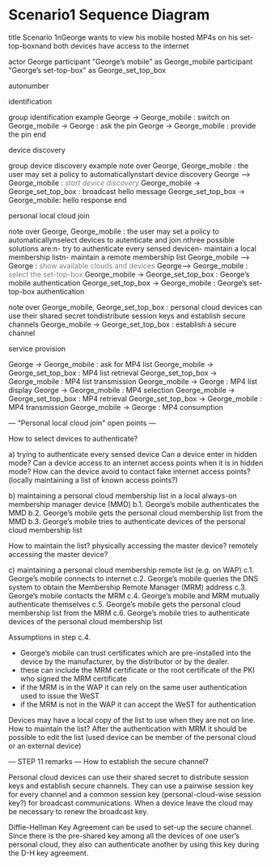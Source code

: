 Scenario1 Sequence Diagram
==========================

<div class="uml">

title Scenario 1nGeorge wants to view his mobile hosted MP4s on his set-top-boxnand both devices have access to the internet

actor George
participant "George’s mobile" as George_mobile
participant "George’s set-top-box" as George_set_top_box

autonumber

 identification 

group identification example
 George -> George_mobile : switch on
 George_mobile -> George : ask the pin
 George -> George_mobile : provide the pin
end

 device discovery 

group device discovery example
 note over George, George_mobile : the user may set a policy to automaticallynstart device discovery
 George --> George_mobile : <font color="gray"><i>start device discovery</i></font>
 George_mobile -> George_set_top_box : broadcast hello message
 George_set_top_box -> George_mobile: hello response
end

 personal local cloud join 

note over George, George_mobile : the user may set a policy to automaticallynselect devices to autenticate and join.nthree possible solutions are:n- try to authenticate every sensed devicen- maintain a local membership listn- maintain a remote membership list
George_mobile --> George : <font color="gray">show available clouds and devices</font>
George--> George_mobile : <font color="gray">select the set-top-box</font>
George_mobile -> George_set_top_box : George’s mobile authentication
George_set_top_box -> George_mobile : George’s set-top-box authentication

note over George_mobile, George_set_top_box : personal cloud devices can use their shared secret tondistribute session keys and establish secure channels
George_mobile -> George_set_top_box : establish a secure channel

 service provision 

George -> George_mobile : ask for MP4 list
George_mobile -> George_set_top_box : MP4 list retrieval
George_set_top_box -> George_mobile : MP4 list transmission
George_mobile -> George : MP4 list display
George -> George_mobile : MP4 selection
George_mobile -> George_set_top_box : MP4 retrieval
George_set_top_box -> George_mobile : MP4 transmission
George_mobile -> George : MP4 consumption

</div>
— "Personal local cloud join" open points —

How to select devices to authenticate?

a) trying to authenticate every sensed device
 Can a device enter in hidden mode?
 Can a device access to an internet access points when it is in hidden mode?
 How can the device avoid to contact fake internet access points? (locally maintaining a list of known access points?)

b) maintaining a personal cloud membership list in a local always-on membership manager device (MMD)
 b.1. George’s mobile authenticates the MMD
 b.2. George’s mobile gets the personal cloud membership list from the MMD
 b.3. George’s mobile tries to authenticate devices of the personal cloud membership list

How to maintain the list? physically accessing the master device? remotely accessing the master device?

c) maintaining a personal cloud membership remote list (e.g. on WAP)
 c.1. George’s mobile connects to internet
 c.2. George’s mobile queries the DNS system to obtain the Membership Remote Manager (MRM) address
 c.3. George’s mobile contacts the MRM
 c.4. George’s mobile and MRM mutually authenticate themselves
 c.5. George’s mobile gets the personal cloud membership list from the MRM
 c.6. George’s mobile tries to authenticate devices of the personal cloud membership list

Assumptions in step c.4.
 - George’s mobile can trust certificates which are pre-installed into the device by the manufacturer, by the distributor or by the dealer.
 - these can include the MRM certificate or the root certificate of the PKI who signed the MRM certificate
 - if the MRM is in the WAP it can rely on the same user authentication used to issue the WeST
 - if the MRM is not in the WAP it can accept the WeST for authentication

Devices may have a local copy of the list to use when they are not on line.
 How to maintain the list? After the authentication with MRM it should be possible to edit the list (used device can be member of the personal cloud or an external device)

— STEP 11 remarks —
How to establish the secure channel?

Personal cloud devices can use their shared secret to distribute session keys and establish secure channels.
They can use a pairwise session key for every channel and a common session key (personal-cloud-wise session key?) for broadcast communications.
When a device leave the cloud may be necessary to renew the broadcast key.

Diffie-Hellman Key Agreement can be used to set-up the secure channel. Since there is the pre-shared key among all the devices of one user’s personal cloud, they also can authenticate another by using this key during the D-H key agreement.

